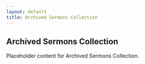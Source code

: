 ```yaml
---
layout: default
title: Archived Sermons Collection
---
```


<h2>Archived Sermons Collection</h2>
<p>Placeholder content for Archived Sermons Collection.</p>
